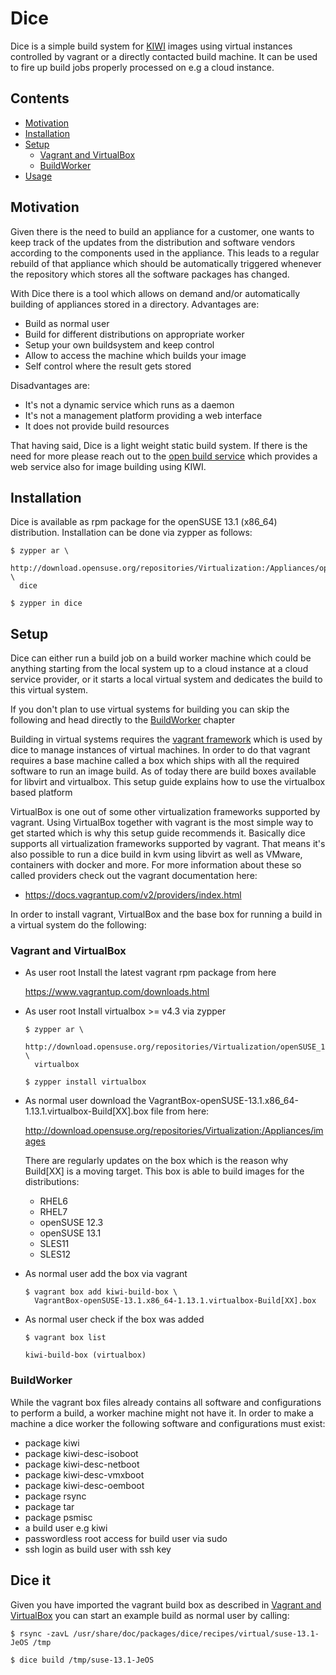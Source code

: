 # Dice

Dice is a simple build system for [KIWI](http://opensuse.github.com/kiwi)
images using virtual instances controlled by vagrant or a directly
contacted build machine. It can be used to fire up build jobs properly
processed on e.g a cloud instance.

## Contents

  * [Motivation](#motivation)
  * [Installation](#installation)
  * [Setup](#setup)
    - [Vagrant and VirtualBox](#vagrant-and-virtualbox)
    - [BuildWorker](#buildworker)
  * [Usage](#usage)

## Motivation

Given there is the need to build an appliance for a customer, one wants
to keep track of the updates from the distribution and software vendors
according to the components used in the appliance. This leads to a
regular rebuild of that appliance which should be automatically triggered
whenever the repository which stores all the software packages has
changed.

With Dice there is a tool which allows on demand and/or automatically
building of appliances stored in a directory. Advantages are:

  * Build as normal user
  * Build for different distributions on appropriate worker
  * Setup your own buildsystem and keep control
  * Allow to access the machine which builds your image
  * Self control where the result gets stored

Disadvantages are:

  * It's not a dynamic service which runs as a daemon
  * It's not a management platform providing a web interface
  * It does not provide build resources

That having said, Dice is a light weight static build system. If there
is the need for more please reach out to the
[open build service](http://opensuse.org) which provides a web service
also for image building using KIWI.

## Installation

Dice is available as rpm package for the openSUSE 13.1 (x86\_64) distribution.
Installation can be done via zypper as follows:

```
$ zypper ar \
  http://download.opensuse.org/repositories/Virtualization:/Appliances/openSUSE_13.1/ \
  dice

$ zypper in dice
``` 

## Setup

Dice can either run a build job on a build worker machine which could be
anything starting from the local system up to a cloud instance at a cloud
service provider, or it starts a local virtual system and dedicates the
build to this virtual system.

If you don't plan to use virtual systems for building you can skip
the following and head directly to the [BuildWorker](#buildworker)
chapter

Building in virtual systems requires the
[vagrant framework](https://docs.vagrantup.com)
which is used by dice to manage instances of virtual machines. In order
to do that vagrant requires a base machine called a box which ships with
all the required software to run an image build. As of today there are
build boxes available for libvirt and virtualbox. This setup guide
explains how to use the virtualbox based platform

VirtualBox is one out of some other virtualization frameworks supported by
vagrant. Using VirtualBox together with vagrant is the most
simple way to get started which is why this setup guide recommends it.
Basically dice supports all virtualization frameworks supported by
vagrant. That means it's also possible to run a dice build in kvm using
libvirt as well as VMware, containers with docker and more. For more
information about these so called providers check out the vagrant
documentation here:

  * https://docs.vagrantup.com/v2/providers/index.html

In order to install vagrant, VirtualBox and the base box
for running a build in a virtual system do the following:

### Vagrant and VirtualBox

  * As user root Install the latest vagrant rpm package from here

    https://www.vagrantup.com/downloads.html

  * As user root Install virtualbox >= v4.3 via zypper

    ```
    $ zypper ar \
      http://download.opensuse.org/repositories/Virtualization/openSUSE_13.1 \
      virtualbox

    $ zypper install virtualbox
    ```

  * As normal user download the
    VagrantBox-openSUSE-13.1.x86\_64-1.13.1.virtualbox-Build[XX].box file
    from here:

    http://download.opensuse.org/repositories/Virtualization:/Appliances/images

    There are regularly updates on the box which is the reason why Build[XX] is
    a moving target. This box is able to build images for the distributions:

    * RHEL6
    * RHEL7
    * openSUSE 12.3
    * openSUSE 13.1
    * SLES11
    * SLES12

  * As normal user add the box via vagrant

    ```
    $ vagrant box add kiwi-build-box \
      VagrantBox-openSUSE-13.1.x86_64-1.13.1.virtualbox-Build[XX].box
    ```

  * As normal user check if the box was added

    ```
    $ vagrant box list

    kiwi-build-box (virtualbox)
    ```

### BuildWorker

While the vagrant box files already contains all software and configurations
to perform a build, a worker machine might not have it. In order to make a
machine a dice worker the following software and configurations must exist:

  * package kiwi
  * package kiwi-desc-isoboot
  * package kiwi-desc-netboot
  * package kiwi-desc-vmxboot
  * package kiwi-desc-oemboot
  * package rsync
  * package tar
  * package psmisc
  * a build user e.g kiwi
  * passwordless root access for build user via sudo
  * ssh login as build user with ssh key

## Dice it

Given you have imported the vagrant build box as described in
[Vagrant and VirtualBox](#vagrant-and-virtualbox) you can start an
example build as normal user by calling:

```
$ rsync -zavL /usr/share/doc/packages/dice/recipes/virtual/suse-13.1-JeOS /tmp

$ dice build /tmp/suse-13.1-JeOS
```

